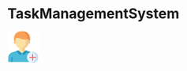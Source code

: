 # TaskManagementSystem
![Alt text](https://github.com/oyounis19/TaskManagementSystem/blob/master/src/Images/add-user.png "Optional title")
